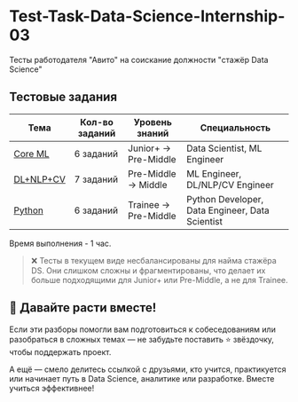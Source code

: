 # Test-Task-Data-Science-Internship-03
Тесты работодателя "Авито" на соискание должности "стажёр Data Science"

## Тестовые задания

| Тема | Кол-во заданий | Уровень знаний | Специальность |
|------|----------------|----------------|---------------|
| [Core ML](tasks-1.md) | 6 заданий | Junior+ → Pre-Middle | Data Scientist, ML Engineer |
| [DL+NLP+CV](tasks-2.md) | 7 заданий | Pre-Middle → Middle | ML Engineer, DL/NLP/CV Engineer |
| [Python](tasks-3.md) | 6 заданий | Trainee → Pre-Middle | Python Developer, Data Engineer, Data Scientist |

Время выполнения - 1 час.

>❌ Тесты в текущем виде несбалансированы для найма стажёра DS. Они слишком сложны и фрагментированы, что делает их больше подходящими для Junior+ или Pre-Middle, а не для Trainee.

## 🚀 Давайте расти вместе!
Если эти разборы помогли вам подготовиться к собеседованиям или разобраться в сложных темах — не забудьте поставить ⭐ звёздочку, чтобы поддержать проект.

А ещё — смело делитесь ссылкой с друзьями, кто учится, практикуется или начинает путь в Data Science, аналитике или разработке. Вместе учиться эффективнее!
